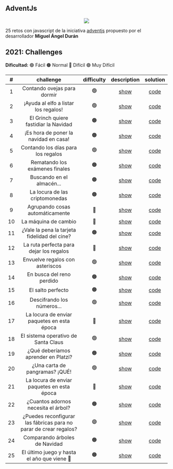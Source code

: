 ## AdventJs

<p align="center"> 
  <img src=https:/://i.imgur.com/mOUN7uE.png/>
</p>

25 retos con javascript de la iniciativa [adventjs](https:/://adventjs.dev) propuesto por el desarrollador **Miguel Ángel Durán**

## 2021: Challenges

**Dificultad:** 🟢 Fácil 🟠 Normal 🔴 Difícil 🟣 Muy Difícil

|  #  |                             challenge                             | difficulty |                description                 |              solution               |
| :-: | :---------------------------------------------------------------: | :--------: | :----------------------------------------: | :---------------------------------: |
|  1  |                    Contando ovejas para dormir                    |     🟢     | [show](https://adventjs.dev/challenges/01) | [code](2021/challenge-01/README.md) |
|  2  |               ¡Ayuda al elfo a listar los regalos!                |     🟢     | [show](https://adventjs.dev/challenges/02) | [code](2021/challenge-02/README.md) |
|  3  |               El Grinch quiere fastidiar la Navidad               |     🟠     | [show](https://adventjs.dev/challenges/03) | [code](2021/challenge-03/README.md) |
|  4  |               ¡Es hora de poner la navidad en casa!               |     🟠     | [show](https://adventjs.dev/challenges/04) | [code](2021/challenge-04/README.md) |
|  5  |                Contando los días para los regalos                 |     🟢     | [show](https://adventjs.dev/challenges/05) | [code](2021/challenge-05/README.md) |
|  6  |                  Rematando los exámenes finales                   |     🟠     | [show](https://adventjs.dev/challenges/06) | [code](2021/challenge-06/README.md) |
|  7  |                     Buscando en el almacén...                     |     🟠     | [show](https://adventjs.dev/challenges/07) | [code](2021/challenge-07/README.md) |
|  8  |                  La locura de las criptomonedas                   |     🟠     | [show](https://adventjs.dev/challenges/08) | [code](2021/challenge-08/README.md) |
|  9  |                  Agrupando cosas automáticamente                  |     🔴     | [show](https://adventjs.dev/challenges/09) | [code](2021/challenge-09/README.md) |
| 10  |                       La máquina de cambio                        |     🔴     | [show](https://adventjs.dev/challenges/10) | [code](2021/challenge-10/README.md) |
| 11  |           ¿Vale la pena la tarjeta fidelidad del cine?            |     🟠     | [show](https://adventjs.dev/challenges/11) | [code](2021/challenge-11/README.md) |
| 12  |              La ruta perfecta para dejar los regalos              |     🔴     | [show](https://adventjs.dev/challenges/12) | [code](2021/challenge-12/README.md) |
| 13  |                  Envuelve regalos con asteriscos                  |     🟢     | [show](https://adventjs.dev/challenges/13) | [code](2021/challenge-13/README.md) |
| 14  |                     En busca del reno perdido                     |     🟠     | [show](https://adventjs.dev/challenges/14) | [code](2021/challenge-14/README.md) |
| 15  |                         El salto perfecto                         |     🟠     | [show](https://adventjs.dev/challenges/15) | [code](2021/challenge-15/README.md) |
| 16  |                    Descifrando los números...                     |     🟢     | [show](https://adventjs.dev/challenges/16) | [code](2021/challenge-16/README.md) |
| 17  |            La locura de enviar paquetes en esta época             |     🔴     | [show](https://adventjs.dev/challenges/17) | [code](2021/challenge-17/README.md) |
| 18  |                El sistema operativo de Santa Claus                |     🟢     | [show](https://adventjs.dev/challenges/18) | [code](2021/challenge-18/README.md) |
| 19  |                ¿Qué deberíamos aprender en Platzi?                |     🟠     | [show](https://adventjs.dev/challenges/19) | [code](2021/challenge-19/README.md) |
| 20  |                  ¿Una carta de pangramas? ¡QUÉ!                   |     🟢     | [show](https://adventjs.dev/challenges/20) | [code](2021/challenge-20/README.md) |
| 21  |            La locura de enviar paquetes en esta época             |     🔴     | [show](https://adventjs.dev/challenges/21) | [code](2021/challenge-21/README.md) |
| 22  |                ¿Cuantos adornos necesita el árbol?                |     🟠     | [show](https://adventjs.dev/challenges/22) | [code](2021/challenge-22/README.md) |
| 23  | ¿Puedes reconfigurar las fábricas para no parar de crear regalos? |     🟣     | [show](https://adventjs.dev/challenges/23) | [code](2021/challenge-23/README.md) |
| 24  |                   Comparando árboles de Navidad                   |     🟠     | [show](https://adventjs.dev/challenges/24) | [code](2021/challenge-24/README.md) |
| 25  |            El último juego y hasta el año que viene 👋            |     🟠     | [show](https://adventjs.dev/challenges/25) | [code](2021/challenge-25/README.md) |

